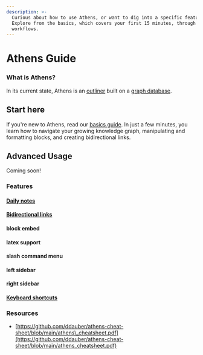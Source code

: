 ```yaml
---
description: >-
  Curious about how to use Athens, or want to dig into a specific feature?
  Explore from the basics, which covers your first 15 minutes, through advanced
  workflows.
---
```


# Athens Guide

### What is Athens?

In its current state, Athens is an [outliner](https://en.wikipedia.org/wiki/Outliner) built on a [graph database](https://en.wikipedia.org/wiki/Graph_database). 

## Start here

If you're new to Athens, read our [basics guide](the-basics.md). In just a few minutes, you learn how to navigate your growing knowledge graph, manipulating and formatting blocks, and creating bidirectional links.

## Advanced Usage

Coming soon!

### Features

#### [Daily notes](feature-list/daily-notes.md)

#### [Bidirectional links](feature-list/backlinks.md)

#### block embed

#### latex support

#### slash command menu

#### left sidebar

#### right sidebar

#### [Keyboard shortcuts](feature-list/keyboard-shortcuts.md)

### Resources

* [https://github.com/ddauber/athens-cheat-sheet/blob/main/athens\_cheatsheet.pdf](https://github.com/ddauber/athens-cheat-sheet/blob/main/athens_cheatsheet.pdf)







